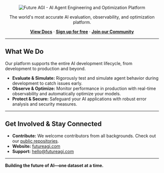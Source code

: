 <p align="center">
  <img src="https://raw.githubusercontent.com/future-agi/.github/main/profile/image.png" alt="Future AGI - AI Agent Engineering and Optimization Platform">
</p>

<p align="center">
  The world's most accurate AI evaluation, observability, and optimization platform.
</p>
<p align="center">
  <a href="https://docs.futureagi.com"><strong>View Docs</strong></a> ·
  <a href="https://app.futureagi.com"><strong>Sign up for free</strong></a> ·
  <a href="https://join.slack.com/t/future-agi/shared_invite/zt-3gqwrdf2p-4oj1LVPqkQIoiS_OSrFL2A"><strong>Join our Community</strong></a>
</p>

---

## What We Do

Our platform supports the entire AI development lifecycle, from development to production and beyond.

- **Evaluate & Simulate:** Rigorously test and simulate agent behavior during development to catch issues early.
- **Observe & Optimize:** Monitor performance in production with real-time observability and automatically optimize your models.
- **Protect & Secure:** Safeguard your AI applications with robust error analysis and security measures.

---

## Get Involved & Stay Connected

- **Contribute:** We welcome contributors from all backgrounds. Check out our [public repositories](https://github.com/orgs/future-agi/repositories).
- **Website:** [futureagi.com](https://futureagi.com)
- **Support:** [hello@futureagi.com](mailto:hello@futureagi.com)

---

**Building the future of AI—one dataset at a time.**

